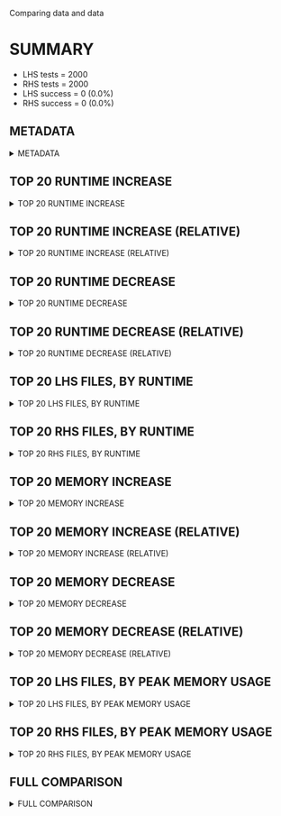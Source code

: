 Comparing data and data


# SUMMARY
- LHS tests = 2000
- RHS tests = 2000
- LHS success = 0  (0.0%)
- RHS success = 0  (0.0%)


## METADATA

<details><summary>METADATA</summary>

# LHS
<pre>
Ramon benchmark for Z3
-
Job description: 
Job tag: bvsls-inc
Z3 repo: https://github.com/Z3Prover/z3
Z3 commit: d278a1651df24590cd032469871202a2011c2b02
Z3 branch: sls
Z3 options: "-T:20 -v:2 -sls.euf_incremental=true st tactic.default_tactic="(then simplify propagate-values solve-eqs simplify sls-smt)""
Z3 inputs: inputs/QF_UF_SAT
Z3 commit message: fix build

</pre>
# RHS
<pre>
Ramon benchmark for Z3
-
Job description: 
Job tag: bvsls-inc
Z3 repo: https://github.com/Z3Prover/z3
Z3 commit: d278a1651df24590cd032469871202a2011c2b02
Z3 branch: sls
Z3 options: "-T:20 -v:2 -sls.euf_incremental=true st tactic.default_tactic="(then simplify propagate-values solve-eqs simplify sls-smt)""
Z3 inputs: inputs/QF_UF_SAT
Z3 commit message: fix build

</pre>
</details>


## TOP 20 RUNTIME INCREASE

<details><summary>TOP 20 RUNTIME INCREASE</summary>

|FILE                                                                                        |TIME_L     |TIME_R     |DIFF(s)    |DIFF(%)|
|-------------|-------------:|-------------:|--------------:|------------:|
</details>


## TOP 20 RUNTIME INCREASE (RELATIVE)

<details><summary>TOP 20 RUNTIME INCREASE (RELATIVE)</summary>

|FILE                                                                                        |TIME_L     |TIME_R     |DIFF(s)    |DIFF(%)|
|-------------|-------------:|-------------:|--------------:|------------:|
</details>


## TOP 20 RUNTIME DECREASE

<details><summary>TOP 20 RUNTIME DECREASE</summary>

|FILE                                                                                        |TIME_L     |TIME_R     |DIFF(s)    |DIFF(%)|
|-------------|-------------:|-------------:|--------------:|------------:|
</details>


## TOP 20 RUNTIME DECREASE (RELATIVE)

<details><summary>TOP 20 RUNTIME DECREASE (RELATIVE)</summary>

|FILE                                                                                        |TIME_L     |TIME_R     |DIFF(s)    |DIFF(%)|
|-------------|-------------:|-------------:|--------------:|------------:|
</details>


## TOP 20 LHS FILES, BY RUNTIME

<details><summary>TOP 20 LHS FILES, BY RUNTIME</summary>

|FILE                                                                                       |TIME     |MEM        |
|------------|----------:|---------:|
|gensys_brn1283.smt2                                                                        |   0.005s |844.0KiB|
|iso_brn1246.smt2                                                                           |   0.005s |840.0KiB|
|gensys_brn255.smt2                                                                         |   0.005s |832.0KiB|
|gensys_brn218.smt2                                                                         |   0.004s |832.0KiB|
|gensys_brn231.smt2                                                                         |   0.004s |840.0KiB|
|gensys_brn614.smt2                                                                         |   0.004s |1056.0KiB|
|iso_brn051.smt2                                                                            |   0.004s |836.0KiB|
|gensys_brn308.smt2                                                                         |   0.004s |828.0KiB|
|gensys_brn985.smt2                                                                         |   0.004s |840.0KiB|
|QF_UF_brp2.5.prop1_ab_cti_max.smt2                                                         |   0.004s |1000.0KiB|
|00251.smt2                                                                                 |   0.004s |1032.0KiB|
|gensys_brn976.smt2                                                                         |   0.004s |836.0KiB|
|gensys_brn429.smt2                                                                         |   0.004s |840.0KiB|
|00011.smt2                                                                                 |   0.003s |836.0KiB|
|gensys_brn144.smt2                                                                         |   0.003s |864.0KiB|
|iso_brn487.smt2                                                                            |   0.003s |840.0KiB|
|iso_brn734.smt2                                                                            |   0.003s |944.0KiB|
|gensys_brn756.smt2                                                                         |   0.003s |840.0KiB|
|gensys_brn551.smt2                                                                         |   0.003s |840.0KiB|
|gensys_brn692.smt2                                                                         |   0.003s |1068.0KiB|
</details>


## TOP 20 RHS FILES, BY RUNTIME

<details><summary>TOP 20 RHS FILES, BY RUNTIME</summary>

|FILE                                                                                       |TIME     |MEM        |
|------------|----------:|---------:|
|gensys_brn1283.smt2                                                                        |   0.005s |844.0KiB|
|iso_brn1246.smt2                                                                           |   0.005s |840.0KiB|
|gensys_brn255.smt2                                                                         |   0.005s |832.0KiB|
|gensys_brn218.smt2                                                                         |   0.004s |832.0KiB|
|gensys_brn231.smt2                                                                         |   0.004s |840.0KiB|
|gensys_brn614.smt2                                                                         |   0.004s |1056.0KiB|
|iso_brn051.smt2                                                                            |   0.004s |836.0KiB|
|gensys_brn308.smt2                                                                         |   0.004s |828.0KiB|
|gensys_brn985.smt2                                                                         |   0.004s |840.0KiB|
|QF_UF_brp2.5.prop1_ab_cti_max.smt2                                                         |   0.004s |1000.0KiB|
|00251.smt2                                                                                 |   0.004s |1032.0KiB|
|gensys_brn976.smt2                                                                         |   0.004s |836.0KiB|
|gensys_brn429.smt2                                                                         |   0.004s |840.0KiB|
|00011.smt2                                                                                 |   0.003s |836.0KiB|
|gensys_brn144.smt2                                                                         |   0.003s |864.0KiB|
|iso_brn487.smt2                                                                            |   0.003s |840.0KiB|
|iso_brn734.smt2                                                                            |   0.003s |944.0KiB|
|gensys_brn756.smt2                                                                         |   0.003s |840.0KiB|
|gensys_brn551.smt2                                                                         |   0.003s |840.0KiB|
|gensys_brn692.smt2                                                                         |   0.003s |1068.0KiB|
</details>


## TOP 20 MEMORY INCREASE

<details><summary>TOP 20 MEMORY INCREASE</summary>

|FILE                                                                                        |MEM_L         |MEM_R         |DIFF            |DIFF(%)|
|-------------|-------------:|-------------:|--------------:|------------:|
</details>


## TOP 20 MEMORY INCREASE (RELATIVE)

<details><summary>TOP 20 MEMORY INCREASE (RELATIVE)</summary>

|FILE                                                                                        |MEM_L         |MEM_R         |DIFF            |DIFF(%)|
|-------------|-------------:|-------------:|--------------:|------------:|
</details>


## TOP 20 MEMORY DECREASE

<details><summary>TOP 20 MEMORY DECREASE</summary>

|FILE                                                                                        |MEM_L         |MEM_R         |DIFF            |DIFF(%)|
|-------------|-------------:|-------------:|--------------:|------------:|
</details>


## TOP 20 MEMORY DECREASE (RELATIVE)

<details><summary>TOP 20 MEMORY DECREASE (RELATIVE)</summary>

|FILE                                                                                        |MEM_L         |MEM_R         |DIFF            |DIFF(%)|
|-------------|-------------:|-------------:|--------------:|------------:|
</details>


## TOP 20 LHS FILES, BY PEAK MEMORY USAGE

<details><summary>TOP 20 LHS FILES, BY PEAK MEMORY USAGE</summary>

|FILE                                                                                       |TIME     |MEM        |
|------------|----------:|---------:|
|gensys_brn1216.smt2                                                                        |   0.001s |1328.0KiB|
|gensys_brn887.smt2                                                                         |   0.001s |1240.0KiB|
|gensys_brn650.smt2                                                                         |   0.001s |1228.0KiB|
|SEQ004_size7.smt2                                                                          |   0.002s |1220.0KiB|
|iso_brn945.smt2                                                                            |   0.001s |1188.0KiB|
|gensys_brn828.smt2                                                                         |   0.002s |1144.0KiB|
|QF_UF_bakery.6.prop1_ab_cti_max.smt2                                                       |   0.002s |1112.0KiB|
|iso_brn_repgen_sk003.smt2                                                                  |   0.002s |1096.0KiB|
|00379.smt2                                                                                 |   0.002s |1096.0KiB|
|QF_UF_brp2.3.prop1_ab_cti_max.smt2                                                         |   0.002s |1096.0KiB|
|iso_brn_repgen_sk005.smt2                                                                  |   0.002s |1096.0KiB|
|gensys_brn076.smt2                                                                         |   0.002s |1096.0KiB|
|gensys_brn791.smt2                                                                         |   0.002s |1096.0KiB|
|iso_brn1269.smt2                                                                           |   0.001s |1096.0KiB|
|gensys_brn363.smt2                                                                         |   0.001s |1096.0KiB|
|QF_UF_bug-1_ab_reg_max.smt2                                                                |   0.001s |1096.0KiB|
|gensys_brn1201.smt2                                                                        |   0.001s |1096.0KiB|
|gensys_brn426.smt2                                                                         |   0.001s |1096.0KiB|
|gensys_brn1155.smt2                                                                        |   0.001s |1096.0KiB|
|QF_UF_at.1.prop1_ab_reg_max.smt2                                                           |   0.001s |1096.0KiB|
</details>


## TOP 20 RHS FILES, BY PEAK MEMORY USAGE

<details><summary>TOP 20 RHS FILES, BY PEAK MEMORY USAGE</summary>

|FILE                                                                                       |TIME     |MEM        |
|------------|----------:|---------:|
|gensys_brn1216.smt2                                                                        |   0.001s |1328.0KiB|
|gensys_brn887.smt2                                                                         |   0.001s |1240.0KiB|
|gensys_brn650.smt2                                                                         |   0.001s |1228.0KiB|
|SEQ004_size7.smt2                                                                          |   0.002s |1220.0KiB|
|iso_brn945.smt2                                                                            |   0.001s |1188.0KiB|
|gensys_brn828.smt2                                                                         |   0.002s |1144.0KiB|
|QF_UF_bakery.6.prop1_ab_cti_max.smt2                                                       |   0.002s |1112.0KiB|
|iso_brn_repgen_sk003.smt2                                                                  |   0.002s |1096.0KiB|
|00379.smt2                                                                                 |   0.002s |1096.0KiB|
|QF_UF_brp2.3.prop1_ab_cti_max.smt2                                                         |   0.002s |1096.0KiB|
|iso_brn_repgen_sk005.smt2                                                                  |   0.002s |1096.0KiB|
|gensys_brn076.smt2                                                                         |   0.002s |1096.0KiB|
|gensys_brn791.smt2                                                                         |   0.002s |1096.0KiB|
|iso_brn1269.smt2                                                                           |   0.001s |1096.0KiB|
|gensys_brn363.smt2                                                                         |   0.001s |1096.0KiB|
|QF_UF_bug-1_ab_reg_max.smt2                                                                |   0.001s |1096.0KiB|
|gensys_brn1201.smt2                                                                        |   0.001s |1096.0KiB|
|gensys_brn426.smt2                                                                         |   0.001s |1096.0KiB|
|gensys_brn1155.smt2                                                                        |   0.001s |1096.0KiB|
|QF_UF_at.1.prop1_ab_reg_max.smt2                                                           |   0.001s |1096.0KiB|
</details>


## FULL COMPARISON

<details><summary>FULL COMPARISON</summary>

|FILE                                                                                        |TIME_L     |TIME_R     |DIFF(s)    |DIFF(%)|
|-------------|-------------:|-------------:|--------------:|------------:|
</details>
